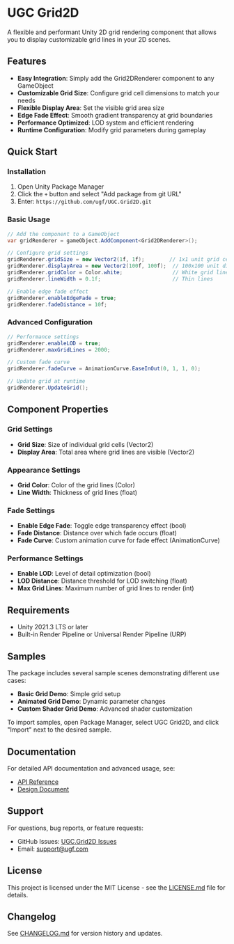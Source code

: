 # UGC Grid2D

A flexible and performant Unity 2D grid rendering component that allows you to display customizable grid lines in your 2D scenes.

## Features

- **Easy Integration**: Simply add the Grid2DRenderer component to any GameObject
- **Customizable Grid Size**: Configure grid cell dimensions to match your needs
- **Flexible Display Area**: Set the visible grid area size
- **Edge Fade Effect**: Smooth gradient transparency at grid boundaries
- **Performance Optimized**: LOD system and efficient rendering
- **Runtime Configuration**: Modify grid parameters during gameplay

## Quick Start

### Installation

1. Open Unity Package Manager
2. Click the `+` button and select "Add package from git URL"
3. Enter: `https://github.com/ugf/UGC.Grid2D.git`

### Basic Usage

```csharp
// Add the component to a GameObject
var gridRenderer = gameObject.AddComponent<Grid2DRenderer>();

// Configure grid settings
gridRenderer.gridSize = new Vector2(1f, 1f);        // 1x1 unit grid cells
gridRenderer.displayArea = new Vector2(100f, 100f);  // 100x100 unit display area
gridRenderer.gridColor = Color.white;                // White grid lines
gridRenderer.lineWidth = 0.1f;                       // Thin lines

// Enable edge fade effect
gridRenderer.enableEdgeFade = true;
gridRenderer.fadeDistance = 10f;
```

### Advanced Configuration

```csharp
// Performance settings
gridRenderer.enableLOD = true;
gridRenderer.maxGridLines = 2000;

// Custom fade curve
gridRenderer.fadeCurve = AnimationCurve.EaseInOut(0, 1, 1, 0);

// Update grid at runtime
gridRenderer.UpdateGrid();
```

## Component Properties

### Grid Settings
- **Grid Size**: Size of individual grid cells (Vector2)
- **Display Area**: Total area where grid lines are visible (Vector2)

### Appearance Settings
- **Grid Color**: Color of the grid lines (Color)
- **Line Width**: Thickness of grid lines (float)

### Fade Settings
- **Enable Edge Fade**: Toggle edge transparency effect (bool)
- **Fade Distance**: Distance over which fade occurs (float)
- **Fade Curve**: Custom animation curve for fade effect (AnimationCurve)

### Performance Settings
- **Enable LOD**: Level of detail optimization (bool)
- **LOD Distance**: Distance threshold for LOD switching (float)
- **Max Grid Lines**: Maximum number of grid lines to render (int)

## Requirements

- Unity 2021.3 LTS or later
- Built-in Render Pipeline or Universal Render Pipeline (URP)

## Samples

The package includes several sample scenes demonstrating different use cases:

- **Basic Grid Demo**: Simple grid setup
- **Animated Grid Demo**: Dynamic parameter changes
- **Custom Shader Grid Demo**: Advanced shader customization

To import samples, open Package Manager, select UGC Grid2D, and click "Import" next to the desired sample.

## Documentation

For detailed API documentation and advanced usage, see:
- [API Reference](Documentation/API.md)
- [Design Document](设计文档.md)

## Support

For questions, bug reports, or feature requests:
- GitHub Issues: [UGC.Grid2D Issues](https://github.com/ugf/UGC.Grid2D/issues)
- Email: support@ugf.com

## License

This project is licensed under the MIT License - see the [LICENSE.md](LICENSE.md) file for details.

## Changelog

See [CHANGELOG.md](CHANGELOG.md) for version history and updates.